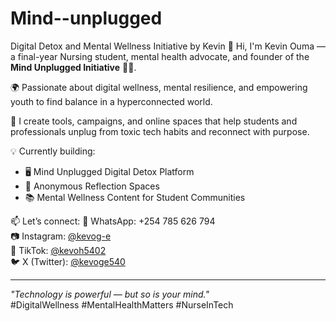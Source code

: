 # Mind--unplugged
Digital Detox and Mental Wellness Initiative by Kevin
👋 Hi, I'm Kevin Ouma — a final-year Nursing student, mental health advocate, and founder of the **Mind Unplugged Initiative** 🧠📴.

🌍 Passionate about digital wellness, mental resilience, and empowering youth to find balance in a hyperconnected world.

🚀 I create tools, campaigns, and online spaces that help students and professionals unplug from toxic tech habits and reconnect with purpose.

💡 Currently building:
- 🖥️ Mind Unplugged Digital Detox Platform
- 💬 Anonymous Reflection Spaces
- 📚 Mental Wellness Content for Student Communities

📫 Let’s connect:
📱 WhatsApp: +254 785 626 794  
📷 Instagram: [@kevog-e](https://instagram.com/kevog-e)  
🎵 TikTok: [@kevoh5402](https://tiktok.com/@kevoh5402)  
🐦 X (Twitter): [@kevoge540](https://x.com/kevoge540)

---
_"Technology is powerful — but so is your mind."_  
#DigitalWellness #MentalHealthMatters #NurseInTech

